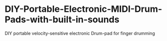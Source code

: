 # DIY-Portable-Electronic-MIDI-Drum-Pads-with-built-in-sounds
DIY portable velocity-sensitive electronic Drum-pad for finger drumming
